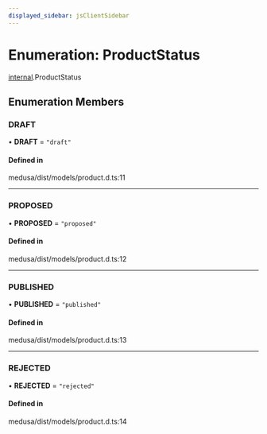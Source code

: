 ```yaml
---
displayed_sidebar: jsClientSidebar
---
```


# Enumeration: ProductStatus

[internal](../modules/internal.md).ProductStatus

## Enumeration Members

### DRAFT

• **DRAFT** = ``"draft"``

#### Defined in

medusa/dist/models/product.d.ts:11

___

### PROPOSED

• **PROPOSED** = ``"proposed"``

#### Defined in

medusa/dist/models/product.d.ts:12

___

### PUBLISHED

• **PUBLISHED** = ``"published"``

#### Defined in

medusa/dist/models/product.d.ts:13

___

### REJECTED

• **REJECTED** = ``"rejected"``

#### Defined in

medusa/dist/models/product.d.ts:14
